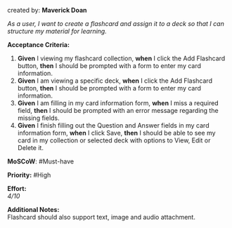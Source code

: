 
created by:  **Maverick Doan**

_As a user, I want to create a flashcard and assign it to a deck so that I can structure my material for learning._

**Acceptance Criteria:**

1. **Given** I viewing my flashcard collection, **when** I click the Add Flashcard button, **then** I should be prompted with a form to enter my card information.
2. **Given** I am viewing a specific deck, **when** I click the Add Flashcard button, **then** I should be prompted with a form to enter my card information.
3. **Given** I am filling in my card information form, **when** I miss a required field, **then** I should be prompted with an error message regarding the missing fields.
4. **Given** I finish filling out the Question and Answer fields in my card information form, **when** I click Save, **then** I should be able to see my card in my collection or selected deck with options to View, Edit or Delete it.

**MoSCoW**: #Must-have 

**Priority:**  #High 

**Effort:**  
_4/10_

**Additional Notes:**  
Flashcard should also support text, image and audio attachment.